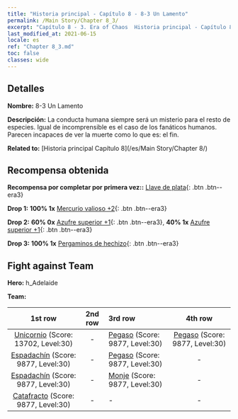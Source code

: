```yaml
---
title: "Historia principal - Capítulo 8 - 8-3 Un Lamento"
permalink: /Main Story/Chapter 8_3/
excerpt: "Capítulo 8 - 3. Era of Chaos  Historia principal - Capítulo 8_3. 8-3 Un Lamento"
last_modified_at: 2021-06-15
locale: es
ref: "Chapter 8_3.md"
toc: false
classes: wide
---
```


## Detalles

 **Nombre:** 8-3 Un Lamento

 **Descripción:** La conducta humana siempre será un misterio para el resto de especies. Igual de incomprensible es el caso de los fanáticos humanos. Parecen incapaces de ver la muerte como lo que es: el fin.

 **Related to:** [Historia principal Capítulo 8](/es/Main Story/Chapter 8/)

## Recompensa obtenida

 **Recompensa por completar por primera vez::** [Llave de plata](/ItemsES/con_693/){: .btn .btn--era3}

 **Drop 1:** **100% 1x** [Mercurio valioso +2](/ItemsES/mat_28/){: .btn .btn--era3}

 **Drop 2:** **60% 0x** [Azufre superior +1](/ItemsES/mat_22/){: .btn .btn--era3}, **40% 1x** [Azufre superior +1](/ItemsES/mat_22/){: .btn .btn--era3}

 **Drop 3:** **100% 1x** [Pergaminos de hechizo](/ItemsES/con_694/){: .btn .btn--era3}


## Fight against Team
 **Hero:** h_Adelaide

 **Team:**


  | 1st row | 2nd row | 3rd row | 4th row |
  |:----:|:----:|:----|:----:|
  | [Unicornio](/es/units/Unicorn/) (Score: 13702, Level:30)  | - | [Pegaso](/es/units/Pegasus/) (Score: 9877, Level:30)  | [Pegaso](/es/units/Pegasus/) (Score: 9877, Level:30)  |
  | [Espadachín](/es/units/Swordsman/) (Score: 9877, Level:30)  | - | [Pegaso](/es/units/Pegasus/) (Score: 9877, Level:30)  | - |
  | [Espadachín](/es/units/Swordsman/) (Score: 9877, Level:30)  | - | [Monje](/es/units/Monk/) (Score: 9877, Level:30)  | - |
  | [Catafracto](/es/units/Cavalier/) (Score: 9877, Level:30)  | - | - | - |


